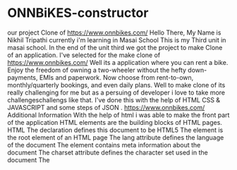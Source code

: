 # ONNBiKES-constructor
our project
Clone of https://www.onnbikes.com/
Hello There, My Name is Nikhil Tripathi currently i'm learning in Masai School This is my Third unit in masai school.
In the end of the unit third we got the project to make Clone of an application. I've selected for the make clone of https://www.onnbikes.com/
Well its a application where you can rent a bike.
Enjoy the freedom of owning a two-wheeler without the hefty down-payments, EMIs and paperwork. Now choose from rent-to-own, monthly/quarterly bookings, and even daily plans.
Well to make clone of its really challenging for me but as a persuing of developer i love to take more challengeschallengs like that.
I've done this with the help of HTML CSS & JAVASCRIPT and some steps of JSON .
https://www.onnbikes.com/
Additional Information
With the help of html i was able to make the front part of the application HTML elements are the building blocks of HTML pages.
HTML
The declaration defines this document to be HTML5
The element is the root element of an HTML page
The lang attribute defines the language of the document
The element contains meta information about the document
The charset attribute defines the character set used in the document
The <title> element specifies a title for the document
The element contains the visible page content
The
element defines a large heading
The
element defines a paragraph
CSS Syntax
A CSS rule consists of a selector and a declaration block:
The selector points to the HTML element to style (h1).
The declaration block (in curly braces) contains one or more declarations separated by semicolons.
Each declaration includes a CSS property name and a value, separated by a colon.
External Style Sheet
A CSS style sheet can be stored in an external file
JAVASCRIPTS VARIABLE
JavaScript variables are containers for storing data values.
What can JavaScript Do?
JavaScript Can Change HTML Content JavaScript Can Change HTML Attribute Values JavaScript Can Change HTML Styles (CSS) JavaScript Can Hide HTML Elements JavaScript Can Show HTML Elements
The HTML DOM (Document Object Model)
When a web page is loaded, the browser creates a Document Object Model of the page.
The HTML DOM model is constructed as a tree of Objects:
Finding HTML Elements
When you want to access HTML elements with JavaScript, you have to find the elements first.
There are a couple of ways to do this:
Finding HTML elements by id Finding HTML elements by tag name Finding HTML elements by class name Finding HTML elements by CSS selectors Finding HTML elements by HTML object collections
ONN-Bikes
Rent a Bike or Scooty with Most Flexible Daily, Weekly & Monthly Bike Rental Plans @ Most Affordable Price. Free Helmet & Easy Booking. Join our 100,000+ Happy Bike Riders Family Now.
Rent a Bike or Scooty with Most Flexible Daily, Weekly & Monthly Bike Rental Plans @ Most Affordable Price. Free Helmet & Easy Booking. Join our 100,000+ Happy Bike Riders Family Now.
  <h1>Feature of this website </h1>
    <li>  Login and Signup authentication </>
    <li>  User can browse through various category and rent two-wheelers .</>
    <li>  A dynamic and animated user friendly home page with calendar option.</>
    <li> Paymnet Gateway </>
    <li> OTP-confirmation on Payment</>
  
  <h6> Tech Stack: HTML || CSS || JavaScript Group-Members:4 </>
  
<img width="905" alt="ONN" src="https://user-images.githubusercontent.com/93374317/155106591-e1afa592-d2af-4c35-999a-ba6d7010095f.png">

